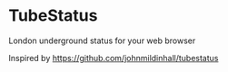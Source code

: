 # TubeStatus
London underground status for your web browser

Inspired by https://github.com/johnmildinhall/tubestatus
